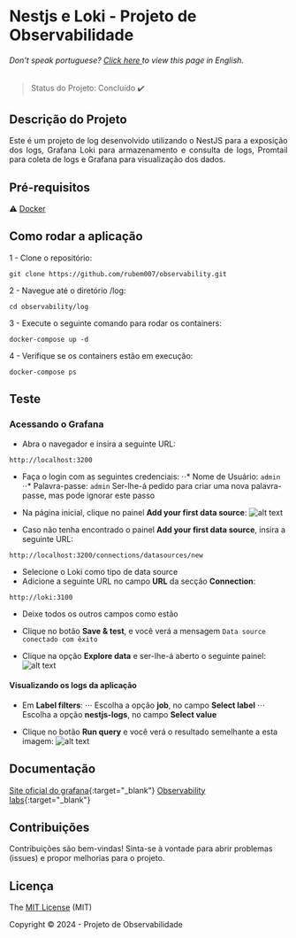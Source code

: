 <h1>Nestjs e Loki - Projeto de Observabilidade</h1>

<h6> Don't speak portuguese? <a href="https://github.com/rubem007/observability/blob/main/log/README.md"> Click here </a> to view this page in English. </h6>

> Status do Projeto: Concluído :heavy_check_mark:

## Descrição do Projeto
<p align="justify">
Este é um projeto de log desenvolvido utilizando o NestJS para a exposição dos logs, Grafana Loki para armazenamento e consulta de logs, Promtail para coleta de logs e Grafana para visualização dos dados.

</p>

## Pré-requisitos
:warning: [Docker](https://www.docker.com/products/docker-desktop/)

## Como rodar a aplicação
 1 - Clone o repositório: 
 ```
 git clone https://github.com/rubem007/observability.git
 ```
 2 - Navegue até o diretório /log: 
 ```
 cd observability/log
 ```
 3 - Execute o seguinte comando para rodar os containers: 
 ```
 docker-compose up -d
 ```
 4 - Verifique se os containers estão em execução: 
 ```
 docker-compose ps
 ```

## Teste
### Acessando o Grafana
 - Abra o navegador e insira a seguinte URL: 
 ```
 http://localhost:3200
 ```
 
 - Faça o login com as seguintes credenciais:
 ⋅⋅* Nome de Usuário: `admin`
 ⋅⋅* Palavra-passe: `admin`
 Ser-lhe-á pedido para criar uma nova palavra-passe, mas pode ignorar este passo

 - Na página inicial, clique no painel **Add your first data source**:
 ![alt text](https://github.com/rubem007/observability/raw/dev/images/grafana-homepage.png "Grafana Homepage")

 - Caso não tenha encontrado o painel **Add your first data source**, insira a seguinte URL:
 ```
 http://localhost:3200/connections/datasources/new
 ```
 
 - Selecione o Loki como tipo de data source
 - Adicione a seguinte URL no campo **URL** da secção **Connection**:
 ```
 http://loki:3100
 ```
 - Deixe todos os outros campos como estão
 - Clique no botão **Save & test**, e você verá a mensagem `Data source conectado com êxito`

 - Clique na opção **Explore data** e ser-lhe-á aberto o seguinte painel:
 ![alt text](https://github.com/rubem007/observability/raw/dev/images/grafana-loki-panel.png "Grafana Loki Panel")

 #### Visualizando os logs da aplicação
 - Em **Label filters**:
 ⋅⋅⋅ Escolha a opção **job**, no campo **Select label** 
 ⋅⋅⋅ Escolha a opção **nestjs-logs**, no campo **Select value** 

 - Clique no botão **Run query** e você verá o resultado semelhante a esta imagem:
  ![alt text](https://github.com/rubem007/observability/raw/dev/images/grafana-log-visualization.png "Grafana Log Visualization")

## Documentação
 [Site oficial do grafana](https://www.google.com){:target="_blank"}
 [Observability labs](https://observability.courselabs.co/){:target="_blank"}

## Contribuições
Contribuições são bem-vindas! Sinta-se à vontade para abrir problemas (issues) e propor melhorias para o projeto.

## Licença
The [MIT License]() (MIT)

Copyright :copyright: 2024 - Projeto de Observabilidade

